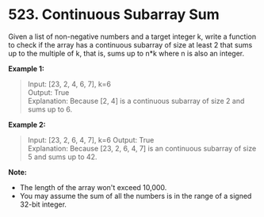 # 523. Continuous Subarray Sum

Given a list of non-negative numbers and a target integer k, write a function to check if the array has a continuous subarray of size at least 2 that sums up to the multiple of k, that is, sums up to n*k where n is also an integer.

**Example 1:**

> Input: [23, 2, 4, 6, 7],  k=6  
Output: True  
Explanation: Because [2, 4] is a continuous subarray of size 2 and sums up to 6.  

**Example 2:**

> Input: [23, 2, 6, 4, 7],  k=6 
Output: True  
Explanation: Because [23, 2, 6, 4, 7] is an continuous subarray of size 5 and sums up to 42.  

**Note:**

- The length of the array won't exceed 10,000.
- You may assume the sum of all the numbers is in the range of a signed 32-bit integer.